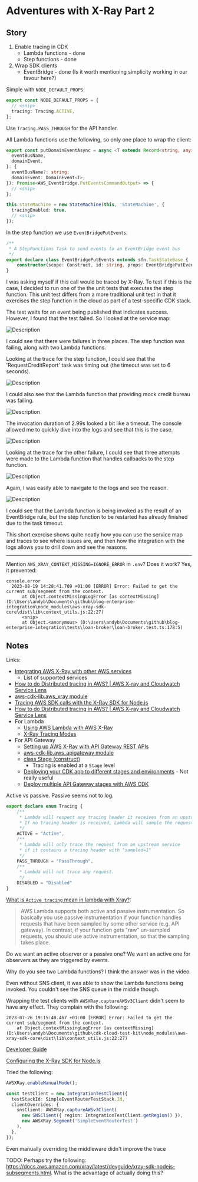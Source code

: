# Adventures with X-Ray Part 2

## Story

1. Enable tracing in CDK
    - Lambda functions - done
    - Step functions - done
1. Wrap SDK clients
    - EventBridge - done (Is it worth mentioning simplicity working in our favour here?)

Simple with `NODE_DEFAULT_PROPS`:

```TypeScript
export const NODE_DEFAULT_PROPS = {
  // <snip>
  tracing: Tracing.ACTIVE,
};
```

Use `Tracing.PASS_THROUGH` for the API handler.

All Lambda functions use the following, so only one place to wrap the client:

```TypeScript
export const putDomainEventAsync = async <T extends Record<string, any>>({
  eventBusName,
  domainEvent,
}: {
  eventBusName?: string;
  domainEvent: DomainEvent<T>;
}): Promise<AWS_EventBridge.PutEventsCommandOutput> => {
  // <snip>
};
```

```TypeScript
this.stateMachine = new StateMachine(this, 'StateMachine', {
  tracingEnabled: true,
  // <snip>
});
```

In the step function we use `EventBridgePutEvents`:

```TypeScript
/**
 * A StepFunctions Task to send events to an EventBridge event bus
 */
export declare class EventBridgePutEvents extends sfn.TaskStateBase {
    constructor(scope: Construct, id: string, props: EventBridgePutEventsProps);
}
```

I was asking myself if this call would be traced by X-Ray. To test if this is the case, I decided to run one of the the unit tests that executes the step function. This unit test differs from a more traditional unit test in that it exercises the step function in the cloud as part of a test-specific CDK stack.

The test waits for an event being published that indicates success. However, I found that the test failed. So I looked at the service map:

![Description](https://github.com/andybalham/blog-source-code/blob/master/blog-posts/images/adventures-with-xray-part-2/test-success-with-failures-map.png?raw=true)

I could see that there were failures in three places. The step function was failing, along with two Lambda functions.

Looking at the trace for the step function, I could see that the 'RequestCreditReport' task was timing out (the timeout was set to 6 seconds).

![Description](https://github.com/andybalham/blog-source-code/blob/master/blog-posts/images/adventures-with-xray-part-2/test-success-step-function-failures-trace.png?raw=true)

I could also see that the Lambda function that providing mock credit bureau was failing.

![Description](https://github.com/andybalham/blog-source-code/blob/master/blog-posts/images/adventures-with-xray-part-2/test-success-mock-bureau-failures-trace.png?raw=true)

The invocation duration of 2.99s looked a bit like a timeout. The console allowed me to quickly dive into the logs and see that this is the case.

![Description](https://github.com/andybalham/blog-source-code/blob/master/blog-posts/images/adventures-with-xray-part-2/test-success-mock-bureau-timeout-log.png?raw=true)

Looking at the trace for the other failure, I could see that three attempts were made to the Lambda function that handles callbacks to the step function.

![Description](https://github.com/andybalham/blog-source-code/blob/master/blog-posts/images/adventures-with-xray-part-2/test-success-callback-retries-trace.png?raw=true)

Again, I was easily able to navigate to the logs and see the reason.

![Description](https://github.com/andybalham/blog-source-code/blob/master/blog-posts/images/adventures-with-xray-part-2/test-success-callback-retry-log.png?raw=true)

I could see that the Lambda function is being invoked as the result of an EventBridge rule, but the step function to be restarted has already finished due to the task timeout.

This short exercise shows quite neatly how you can use the service map and traces to see where issues are, and then how the integration with the logs allows you to drill down and see the reasons.

------------------------------------------------------------

Mention `AWS_XRAY_CONTEXT_MISSING=IGNORE_ERROR` in `.env`? Does it work? Yes, it prevented:

```text
console.error
  2023-08-19 14:28:41.709 +01:00 [ERROR] Error: Failed to get the current sub/segment from the context.
      at Object.contextMissingLogError [as contextMissing] (D:\Users\andyb\Documents\github\blog-enterprise-integration\node_modules\aws-xray-sdk-core\dist\lib\context_utils.js:22:27)
      <snip>
      at Object.<anonymous> (D:\Users\andyb\Documents\github\blog-enterprise-integration\tests\loan-broker\loan-broker.test.ts:178:5)
```

## Notes

Links:

- [Integrating AWS X-Ray with other AWS services](https://docs.aws.amazon.com/xray/latest/devguide/xray-services.html)
  - List of supported services
- [How to do Distributed tracing in AWS? | AWS X-ray and Cloudwatch Service Lens](https://www.youtube.com/watch?v=OOScvywKj9s)
- [aws-cdk-lib.aws_xray module](https://docs.aws.amazon.com/cdk/api/v2/docs/aws-cdk-lib.aws_xray-readme.html)
- [Tracing AWS SDK calls with the X-Ray SDK for Node.js](https://docs.aws.amazon.com/xray/latest/devguide/xray-sdk-nodejs-awssdkclients.html)
- [How to do Distributed tracing in AWS? | AWS X-ray and Cloudwatch Service Lens](https://www.youtube.com/watch?v=OOScvywKj9s)
- For Lambda
  - [Using AWS Lambda with AWS X-Ray](https://docs.aws.amazon.com/lambda/latest/dg/services-xray.html)
  - [X-Ray Tracing Modes](https://docs.aws.amazon.com/lambda/latest/dg/API_TracingConfig.html)
- For API Gateway
  - [Setting up AWS X-Ray with API Gateway REST APIs](https://docs.aws.amazon.com/apigateway/latest/developerguide/apigateway-enabling-xray.html)
  - [aws-cdk-lib.aws_apigateway module](https://docs.aws.amazon.com/cdk/api/v2/docs/aws-cdk-lib.aws_apigateway-readme.html)
  - [class Stage (construct)](https://docs.aws.amazon.com/cdk/api/v2/docs/aws-cdk-lib.aws_apigateway.Stage.html)
    - Tracing is enabled at a `Stage` level
  - [Deploying your CDK app to different stages and environments](https://taimos.de/blog/deploying-your-cdk-app-to-different-stages-and-environments) - Not really useful
  - [Deploy multiple API Gateway stages with AWS CDK](https://stackoverflow.com/questions/62449187/deploy-multiple-api-gateway-stages-with-aws-cdk)

Active vs passive. Passive seems not to log.

```TypeScript
export declare enum Tracing {
    /**
     * Lambda will respect any tracing header it receives from an upstream service.
     * If no tracing header is received, Lambda will sample the request based on a fixed rate. Please see the [Using AWS Lambda with AWS X-Ray](https://docs.aws.amazon.com/lambda/latest/dg/services-xray.html) documentation for details on this sampling behaviour.
     */
    ACTIVE = "Active",
    /**
     * Lambda will only trace the request from an upstream service
     * if it contains a tracing header with "sampled=1"
     */
    PASS_THROUGH = "PassThrough",
    /**
     * Lambda will not trace any request.
     */
    DISABLED = "Disabled"
}
```

[What is `Active tracing` mean in lambda with Xray?](https://stackoverflow.com/questions/64800794/what-is-active-tracing-mean-in-lambda-with-xray):

> AWS Lambda supports both active and passive instrumentation. So basically you use passive instrumentation if your function handles requests that have been sampled by some other service (e.g. API gateway). In contrast, if your function gets "raw" un-sampled requests, you should use active instrumentation, so that the sampling takes place.

Do we want an active observer or a passive one? We want an active one for observers as they are triggered by events.

Why do you see two Lambda functions? I think the answer was in the video.

Even without SNS client, it was able to show the Lambda functions being invoked. You couldn't see the SNS queue in the middle though.

Wrapping the test clients with `AWSXRay.captureAWSv3Client` didn't seem to have any effect. They complain with the following:

```text
2023-07-26 19:15:40.467 +01:00 [ERROR] Error: Failed to get the current sub/segment from the context.
    at Object.contextMissingLogError [as contextMissing] (D:\Users\andyb\Documents\github\cdk-cloud-test-kit\node_modules\aws-xray-sdk-core\dist\lib\context_utils.js:22:27)
```

[Developer Guide](https://docs.aws.amazon.com/pdfs/xray/latest/devguide/xray-guide.pdf)

[Configuring the X-Ray SDK for Node.js](https://docs.aws.amazon.com/xray/latest/devguide/xray-sdk-nodejs-configuration.html)

Tried the following:

```TypeScript
AWSXRay.enableManualMode();

const testClient = new IntegrationTestClient({
  testStackId: SimpleEventRouterTestStack.Id,
  clientOverrides: {
    snsClient: AWSXRay.captureAWSv3Client(
      new SNSClient({ region: IntegrationTestClient.getRegion() }),
      new AWSXRay.Segment('SimpleEventRouterTest')
    ),
  },
});
```

Even manually overriding the middleware didn't improve the trace

TODO: Perhaps try the following: <https://docs.aws.amazon.com/xray/latest/devguide/xray-sdk-nodejs-subsegments.html>. What is the advantage of actually doing this?
